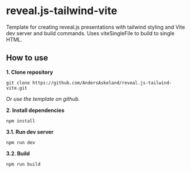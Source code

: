 # reveal.js-tailwind-vite
Template for creating reveal.js presentations with tailwind styling and Vite dev server and build commands. Uses viteSingleFile to build to single HTML.

## How to use
**1. Clone repository**
```
git clone https://github.com/AndersAskeland/reveal.js-tailwind-vite.git
```
*Or use the template on github.*

**2. Install dependencies**
```
npm install
```

**3.1. Run dev server**
```
npm run dev
```

**3.2. Build**
```
npm run build
```
